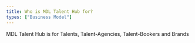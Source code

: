 ```yaml
---
title: Who is MDL Talent Hub for? 
types: ["Business Model"]
---
```

MDL Talent Hub is for Talents, Talent-Agencies, Talent-Bookers and Brands